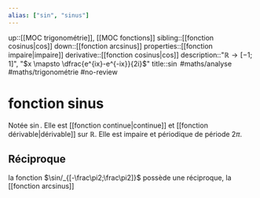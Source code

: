 ```yaml
---
alias: ["sin", "sinus"]
---
```

up::[[MOC trigonométrie]], [[MOC fonctions]]
sibling::[[fonction cosinus|cos]]
down::[[fonction arcsinus]]
properties::[[fonction impaire|impaire]]
derivative::[[fonction cosinus|cos]]
description::"$\mathbb{R} \to [-1;1]$", "$x \mapsto \dfrac{e^{ix}-e^{-ix}}{2i}$"
title::$\sin$
#maths/analyse #maths/trigonométrie #no-review 
# fonction sinus
Notée $\sin$.
Elle est [[fonction continue|continue]] et [[fonction dérivable|dérivable]] sur $\mathbb{R}$.
Elle est impaire et périodique de période $2\pi$.

## Réciproque
la fonction $\sin/_{[-\frac\pi2;\frac\pi2]}$ possède une réciproque, la [[fonction arcsinus]]


